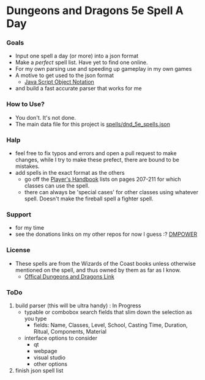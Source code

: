 # Dungeons and Dragons 5e Spell A Day

### Goals 

* Input one spell a day (or more) into a json format
* Make a _perfect_ spell list. Have yet to find one online.
* For my own parsing use and speeding up gameplay in my own games
* A motive to get used to the json format
    * [Java Script Object Notation](https://www.w3schools.com/js/js_json_intro.asp)
* and build a fast accurate parser that works for me

### How to Use?

* You don't. It's not done.
* The main data file for this project is [spells/dnd_5e_spells.json](spells/dnd_5e_spells.json)

### Halp

* feel free to fix typos and errors and open a pull request to make changes, while I try to make these prefect, there are bound to be mistakes.
* add spells in the exact format as the others
    * go off the [Player's Handbook](http://dnd.wizards.com/products/tabletop-games/rpg-products/rpg_playershandbook) lists on pages 207-211 for which classes can use the spell. 
    * there can always be 'special cases' for other classes using whatever spell. Doesn't make the fireball spell a fighter spell.

### Support

* for my time
* see the donations links on my other repos for now I guess :? [DMPOWER](https://github.com/bytePro17124/DMPOWER)


### License

* These spells are from the Wizards of the Coast books unless otherwise mentioned on the spell, and thus owned by them as far as I know.
    * [Offical Dungeons and Dragons Link](http://dnd.wizards.com/)
    
### ToDo

1. build parser (this will be ultra handy) : In Progress
   * typable or combobox search fields that slim down the selection as you type
        * fields: Name, Classes, Level, School, Casting Time, Duration, Ritual, Components, Material
   * interface options to consider
        * qt
        * webpage
        * visual studio
        * other options
2. finish json spell list

        
        

